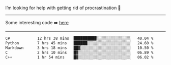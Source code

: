 I’m looking for help with getting rid of procrastination 🤔

-----

Some interesting code :arrow_right: [here](https://github.com/zhen8838/playground)

-----

<!--START_SECTION:waka-->

```txt
C#            12 hrs 38 mins  ██████████░░░░░░░░░░░░░░░   40.04 %
Python        7 hrs 45 mins   ██████░░░░░░░░░░░░░░░░░░░   24.60 %
Markdown      3 hrs 18 mins   ██▓░░░░░░░░░░░░░░░░░░░░░░   10.50 %
C             2 hrs 10 mins   █▓░░░░░░░░░░░░░░░░░░░░░░░   06.89 %
C++           1 hr 54 mins    █▓░░░░░░░░░░░░░░░░░░░░░░░   06.02 %
```

<!--END_SECTION:waka-->

<!--
**zhen8838/zhen8838** is a ✨ _special_ ✨ repository because its `README.md` (this file) appears on your GitHub profile.

Here are some ideas to get you started:

- 🔭 I’m currently working on ...
- 🌱 I’m currently learning ...
- 👯 I’m looking to collaborate on ...
 ...
- 💬 Ask me about ...
- 📫 How to reach me: ...
- 😄 Pronouns: ...
- ⚡ Fun fact: ...
-->
